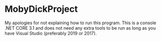 # MobyDickProject
My apologies for not explaining how to run this program. This is a console .NET CORE 3.1 
and does not need any extra tools to be run as long as you have Visual Studio (preferably 2019 or 2017).
